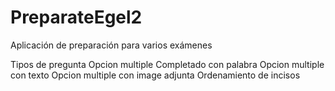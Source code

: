 # PreparateEgel2
Aplicación de preparación para varios exámenes

Tipos de pregunta
Opcion multiple 
Completado con palabra 
Opcion multiple con texto
Opcion multiple con image adjunta
Ordenamiento de incisos 
